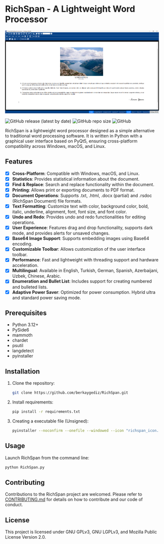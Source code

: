 # RichSpan - A Lightweight Word Processor

![Screenshot](images/richspan_banner_1.png)

![GitHub release (latest by date)](https://img.shields.io/github/v/release/berkaygediz/richspan)
![GitHub repo size](https://img.shields.io/github/repo-size/berkaygediz/richspan)
![GitHub](https://img.shields.io/github/license/berkaygediz/richspan)

RichSpan is a lightweight word processor designed as a simple alternative to traditional word processing software. It is written in Python with a graphical user interface based on PyQt5, ensuring cross-platform compatibility across Windows, macOS, and Linux.

## Features

- [x] **Cross-Platform**: Compatible with Windows, macOS, and Linux.
- [x] **Statistics**: Provides statistical information about the document.
- [x] **Find & Replace**: Search and replace functionality within the document.
- [x] **Printing**: Allows print or exporting documents to PDF format.
- [x] **Document Operations**: Supports .txt, .html, .docx (partial) and .rsdoc (RichSpan Document) file formats.
- [x] **Text Formatting**: Customize text with color, background color, bold, italic, underline, alignment, font, font size, and font color.
- [x] **Undo and Redo**: Provides undo and redo functionalities for editing operations.
- [x] **User Experience**: Features drag and drop functionality, supports dark mode, and provides alerts for unsaved changes.
- [x] **Base64 Image Support**: Supports embedding images using Base64 encoding.
- [x] **Customizable Toolbar**: Allows customization of the user interface toolbar.
- [x] **Performance**: Fast and lightweight with threading support and hardware acceleration.
- [x] **Multilingual**: Available in English, Turkish, German, Spanish, Azerbaijani, Uzbek, Chinese, Arabic.
- [x] **Enumeration and Bullet List**: Includes support for creating numbered and bulleted lists.
- [x] **Adaptive Power Saver**: Optimized for power consumption. Hybrid ultra and standard power saving mode.

## Prerequisites

- Python 3.12+
- PySide6
- mammoth
- chardet
- psutil
- langdetect
- pyinstaller

## Installation

1. Clone the repository:

   ```bash
   git clone https://github.com/berkaygediz/RichSpan.git
   ```

2. Install requirements:

   ```bash
   pip install -r requirements.txt
   ```

3. Creating a executable file (Unsigned):

   ```bash
   pyinstaller --noconfirm --onefile --windowed --icon "richspan_icon.ico" --name "RichSpan" --clean --optimize "2" --add-data "richspan_icon.png;."  "RichSpan.py"
   ```

## Usage

Launch RichSpan from the command line:

```bash
python RichSpan.py
```

## Contributing

Contributions to the RichSpan project are welcomed. Please refer to [CONTRIBUTING.md](CONTRIBUTING.md) for details on how to contribute and our code of conduct.

## License

This project is licensed under GNU GPLv3, GNU LGPLv3, and Mozilla Public License Version 2.0.
